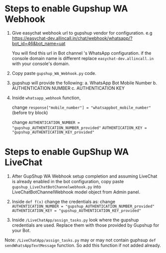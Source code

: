 # Steps to enable Gupshup WA Webhook

1. Give easychat webhook url to gupshup vendor for configuration.
    e.g https://easychat-dev.allincall.in/chat/webhook/whatsapp/?bot_id=46&bot_name=uat

    You will find this url in Bot channel 's WhatsApp configuration.
    if the console domain name is different replace `easychat-dev.allincall.in` with your console's domain.

2. Copy paste `gupshup_WA_Webhook.py` code.

3. gupshup will provide the following:
    a. WhatsApp Bot Mobile Number
    b. AUTHENTICATION NUMBER
    c. AUTHENTICATION KEY

4. Inside `whatsapp_webhook` function,

    change  `response["mobile_number"] = "whatsappbot_mobile_number"` (before try block)

    change  `AUTHENTICATION_NUMBER = "gupshup_AUTHENTICATION_NUMBER_provided"`
            `AUTHENTICATION_KEY = "gupshup_AUTHENTICATION_KEY_provided"`

# Steps to enable GupShup WA LiveChat
1. After GupShup WA Webhook setup completion and assuming LiveChat is already enabled in the bot configuration, copy paste `gupshup_LiveChatBotChannelwebhook.py` into LiveChatBotChannelWebhook model object from Admin panel.

2. Inside `def f(x)` change the credentials as:
    change  `AUTHENTICATION_NUMBER = "gupshup_AUTHENTICATION_NUMBER_provided"`
            `AUTHENTICATION_KEY = "gupshup_AUTHENTICATION_KEY_provided"`

3. Inside `/LiveChatApp/assign_tasks.py` look where the gupshup credentials are used. Replace them with those provided by Gupshup for your Bot.

Note: `/LiveChatApp/assign_tasks.py` may or may not contain guphsup `def sendWhatsAppTextMessage` function. So add this function if not added already.